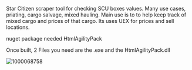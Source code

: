 Star Citizen scraper tool for checking SCU boxes values. Many use cases, priating, cargo salvage, mixed hauling.
Main use is to to help keep track of mixed cargo and prices of that cargo.
Its uses UEX for prices and sell locations.

nuget package needed HtmlAgilityPack

Once built, 2 Files you need are the .exe and the HtmlAgilityPack.dll


![1000068758](https://github.com/user-attachments/assets/d33f39b5-118e-4c3f-9e0e-66c5cc2ac5a1)
